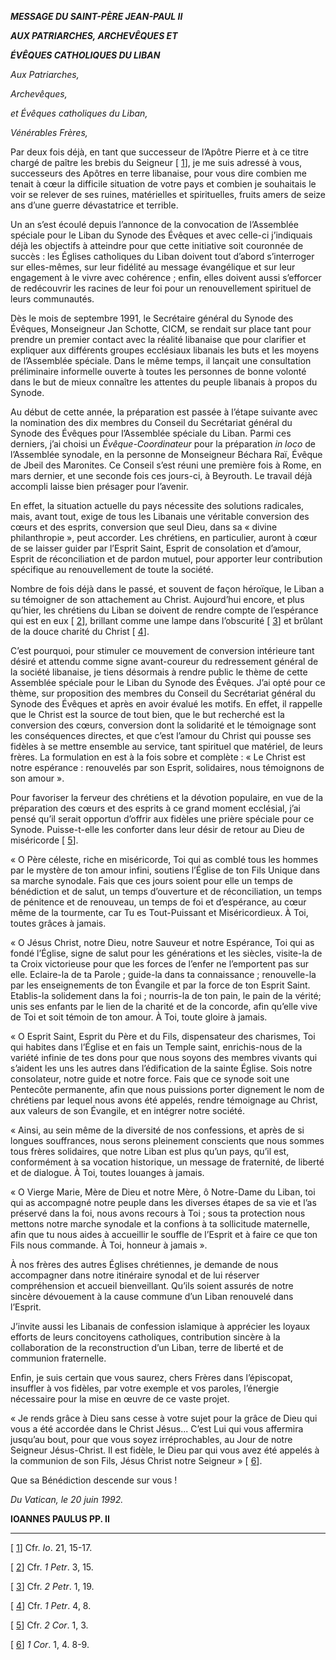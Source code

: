 ***MESSAGE DU SAINT-PÈRE JEAN-PAUL II***

***AUX PATRIARCHES, ARCHEVÊQUES ET***

***ÉVÊQUES CATHOLIQUES DU LIBAN***

*Aux Patriarches,*

*Archevêques,*

*et Évêques catholiques du Liban,*

*Vénérables Frères,*

Par deux fois déjà, en tant que successeur de l’Apôtre Pierre et à ce titre chargé de paître les brebis du Seigneur [ [1](https://nfs.catholica.va/shares/export/mastersite_discof_new/Master_site/holy_father/john_paul_ii/speeches/1992/june/documents/hf_jp-ii_spe_19920620_libanesi_fr.html#_ftn1 "")], je me suis adressé à vous, successeurs des Apôtres en terre libanaise, pour vous dire combien me tenait à cœur la difficile situation de votre pays et combien je souhaitais le voir se relever de ses ruines, matérielles et spirituelles, fruits amers de seize ans d’une guerre dévastatrice et terrible.

Un an s’est écoulé depuis l’annonce de la convocation de l’Assemblée spéciale pour le Liban du Synode des Évêques et avec celle-ci j’indiquais déjà les objectifs à atteindre pour que cette initiative soit couronnée de succès : les Églises catholiques du Liban doivent tout d’abord s’interroger sur elles-mêmes, sur leur fidélité au message évangélique et sur leur engagement à le vivre avec cohérence ; enfin, elles doivent aussi s’efforcer de redécouvrir les racines de leur foi pour un renouvellement spirituel de leurs communautés.

Dès le mois de septembre 1991, le Secrétaire général du Synode des Évêques, Monseigneur Jan Schotte, CICM, se rendait sur place tant pour prendre un premier contact avec la réalité libanaise que pour clarifier et expliquer aux différents groupes ecclésiaux libanais les buts et les moyens de l’Assemblée spéciale. Dans le même temps, il lançait une consultation préliminaire informelle ouverte à toutes les personnes de bonne volonté dans le but de mieux connaître les attentes du peuple libanais à propos du Synode.

Au début de cette année, la préparation est passée à l’étape suivante avec la nomination des dix membres du Conseil du Secrétariat général du Synode des Évêques pour l’Assemblée spéciale du Liban. Parmi ces derniers, j’ai choisi un *Évêque-Coordinateur* pour la préparation *in loco* de l’Assemblée synodale, en la personne de Monseigneur Béchara Raï, Évêque de Jbeil des Maronites. Ce Conseil s’est réuni une première fois à Rome, en mars dernier, et une seconde fois ces jours-ci, à Beyrouth. Le travail déjà accompli laisse bien présager pour l’avenir.

En effet, la situation actuelle du pays nécessite des solutions radicales, mais, avant tout, exige de tous les Libanais une véritable conversion des cœurs et des esprits, conversion que seul Dieu, dans sa « divine philanthropie », peut accorder. Les chrétiens, en particulier, auront à cœur de se laisser guider par l’Esprit Saint, Esprit de consolation et d’amour, Esprit de réconciliation et de pardon mutuel, pour apporter leur contribution spécifique au renouvellement de toute la société.

Nombre de fois déjà dans le passé, et souvent de façon héroïque, le Liban a su témoigner de son attachement au Christ. Aujourd’hui encore, et plus qu’hier, les chrétiens du Liban se doivent de rendre compte de l’espérance qui est en eux [ [2](https://nfs.catholica.va/shares/export/mastersite_discof_new/Master_site/holy_father/john_paul_ii/speeches/1992/june/documents/hf_jp-ii_spe_19920620_libanesi_fr.html#_ftn2 "")], brillant comme une lampe dans l’obscurité [ [3](https://nfs.catholica.va/shares/export/mastersite_discof_new/Master_site/holy_father/john_paul_ii/speeches/1992/june/documents/hf_jp-ii_spe_19920620_libanesi_fr.html#_ftn3 "")] et brûlant de la douce charité du Christ [ [4](https://nfs.catholica.va/shares/export/mastersite_discof_new/Master_site/holy_father/john_paul_ii/speeches/1992/june/documents/hf_jp-ii_spe_19920620_libanesi_fr.html#_ftn4 "")].

C’est pourquoi, pour stimuler ce mouvement de conversion intérieure tant désiré et attendu comme signe avant-coureur du redressement général de la société libanaise, je tiens désormais à rendre public le thème de cette Assemblée spéciale pour le Liban du Synode des Évêques. J’ai opté pour ce thème, sur proposition des membres du Conseil du Secrétariat général du Synode des Évêques et après en avoir évalué les motifs. En effet, il rappelle que le Christ est la source de tout bien, que le but recherché est la conversion des cœurs, conversion dont la solidarité et le témoignage sont les conséquences directes, et que c’est l’amour du Christ qui pousse ses fidèles à se mettre ensemble au service, tant spirituel que matériel, de leurs frères. La formulation en est à la fois sobre et complète : « Le Christ est notre espérance : renouvelés par son Esprit, solidaires, nous témoignons de son amour ».

Pour favoriser la ferveur des chrétiens et la dévotion populaire, en vue de la préparation des cœurs et des esprits à ce grand moment ecclésial, j’ai pensé qu’il serait opportun d’offrir aux fidèles une prière spéciale pour ce Synode. Puisse-t-elle les conforter dans leur désir de retour au Dieu de miséricorde [ [5](https://nfs.catholica.va/shares/export/mastersite_discof_new/Master_site/holy_father/john_paul_ii/speeches/1992/june/documents/hf_jp-ii_spe_19920620_libanesi_fr.html#_ftn5 "")].

« O Père céleste, riche en miséricorde, Toi qui as comblé tous les hommes par le mystère de ton amour infini, soutiens l’Église de ton Fils Unique dans sa marche synodale. Fais que ces jours soient pour elle un temps de bénédiction et de salut, un temps d’ouverture et de réconciliation, un temps de pénitence et de renouveau, un temps de foi et d’espérance, au cœur même de la tourmente, car Tu es Tout-Puissant et Miséricordieux. À Toi, toutes grâces à jamais.

« O Jésus Christ, notre Dieu, notre Sauveur et notre Espérance, Toi qui as fondé l’Église, signe de salut pour les générations et les siècles, visite-la de ta Croix victorieuse pour que les forces de l’enfer ne l’emportent pas sur elle. Eclaire-la de ta Parole ; guide-la dans ta connaissance ; renouvelle-la par les enseignements de ton Évangile et par la force de ton Esprit Saint. Etablis-la solidement dans la foi ; nourris-la de ton pain, le pain de la vérité; unis ses enfants par le lien de la charité et de la concorde, afin qu’elle vive de Toi et soit témoin de ton amour. À Toi, toute gloire à jamais.

« O Esprit Saint, Esprit du Père et du Fils, dispensateur des charismes, Toi qui habites dans l’Église et en fais un Temple saint, enrichis-nous de la variété infinie de tes dons pour que nous soyons des membres vivants qui s’aident les uns les autres dans l’édification de la sainte Église. Sois notre consolateur, notre guide et notre force. Fais que ce synode soit une Pentecôte permanente, afin que nous puissions porter dignement le nom de chrétiens par lequel nous avons été appelés, rendre témoignage au Christ, aux valeurs de son Évangile, et en intégrer notre société.

« Ainsi, au sein même de la diversité de nos confessions, et après de si longues souffrances, nous serons pleinement conscients que nous sommes tous frères solidaires, que notre Liban est plus qu’un pays, qu’il est, conformément à sa vocation historique, un message de fraternité, de liberté et de dialogue. À Toi, toutes louanges à jamais.

« O Vierge Marie, Mère de Dieu et notre Mère, ô Notre-Dame du Liban, toi qui as accompagné notre peuple dans les diverses étapes de sa vie et l’as préservé dans la foi, nous avons recours à Toi ; sous ta protection nous mettons notre marche synodale et la confions à ta sollicitude maternelle, afin que tu nous aides à accueillir le souffle de l’Esprit et à faire ce que ton Fils nous commande. À Toi, honneur à jamais ».

À nos frères des autres Églises chrétiennes, je demande de nous accompagner dans notre itinéraire synodal et de lui réserver compréhension et accueil bienveillant. Qu’ils soient assurés de notre sincère dévouement à la cause commune d’un Liban renouvelé dans l’Esprit.

J’invite aussi les Libanais de confession islamique à apprécier les loyaux efforts de leurs concitoyens catholiques, contribution sincère à la collaboration de la reconstruction d’un Liban, terre de liberté et de communion fraternelle.

Enfin, je suis certain que vous saurez, chers Frères dans l’épiscopat, insuffler à vos fidèles, par votre exemple et vos paroles, l’énergie nécessaire pour la mise en œuvre de ce vaste projet.

« Je rends grâce à Dieu sans cesse à votre sujet pour la grâce de Dieu qui vous a été accordée dans le Christ Jésus... C’est Lui qui vous affermira jusqu’au bout, pour que vous soyez irréprochables, au Jour de notre Seigneur Jésus-Christ. Il est fidèle, le Dieu par qui vous avez été appelés à la communion de son Fils, Jésus Christ notre Seigneur » [ [6](https://nfs.catholica.va/shares/export/mastersite_discof_new/Master_site/holy_father/john_paul_ii/speeches/1992/june/documents/hf_jp-ii_spe_19920620_libanesi_fr.html#_ftn6 "")].

Que sa Bénédiction descende sur vous !

*Du Vatican, le 20 juin 1992.*

**IOANNES PAULUS PP. II**

* * *

[ [1](https://nfs.catholica.va/shares/export/mastersite_discof_new/Master_site/holy_father/john_paul_ii/speeches/1992/june/documents/hf_jp-ii_spe_19920620_libanesi_fr.html#_ftnref1 "")] Cfr. *Io*. 21, 15-17.

[ [2](https://nfs.catholica.va/shares/export/mastersite_discof_new/Master_site/holy_father/john_paul_ii/speeches/1992/june/documents/hf_jp-ii_spe_19920620_libanesi_fr.html#_ftnref2 "")] Cfr. *1 Petr*. 3, 15.

[ [3](https://nfs.catholica.va/shares/export/mastersite_discof_new/Master_site/holy_father/john_paul_ii/speeches/1992/june/documents/hf_jp-ii_spe_19920620_libanesi_fr.html#_ftnref3 "")] Cfr. *2 Petr*. 1, 19.

[ [4](https://nfs.catholica.va/shares/export/mastersite_discof_new/Master_site/holy_father/john_paul_ii/speeches/1992/june/documents/hf_jp-ii_spe_19920620_libanesi_fr.html#_ftnref4 "")] Cfr. *1 Petr*. 4, 8.

[ [5](https://nfs.catholica.va/shares/export/mastersite_discof_new/Master_site/holy_father/john_paul_ii/speeches/1992/june/documents/hf_jp-ii_spe_19920620_libanesi_fr.html#_ftnref5 "")] Cfr. *2 Cor*. 1, 3.

[ [6](https://nfs.catholica.va/shares/export/mastersite_discof_new/Master_site/holy_father/john_paul_ii/speeches/1992/june/documents/hf_jp-ii_spe_19920620_libanesi_fr.html#_ftnref6 "")] *1 Cor*. 1, 4. 8-9.